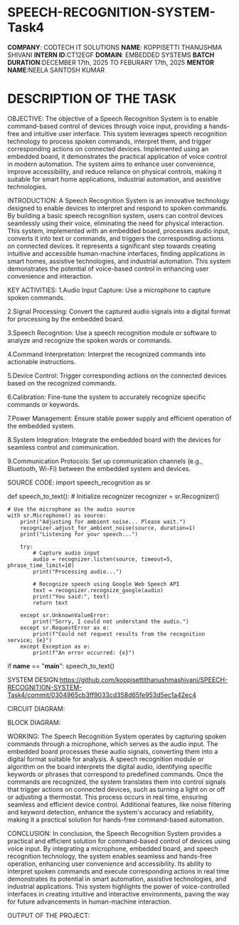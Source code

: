 # SPEECH-RECOGNITION-SYSTEM-Task4

**COMPANY**: CODTECH IT SOLUTIONS
**NAME**: KOPPISETTI THANUSHMA SHIVANI
**INTERN ID**:CT12EGF
**DOMAIN**: EMBEDDED SYSTEMS
**BATCH DURATION**:DECEMBER 17th, 2025 TO FEBURARY 17th, 2025
**MENTOR NAME**:NEELA SANTOSH KUMAR

# DESCRIPTION OF THE TASK

OBJECTIVE:
   The objective of a Speech Recognition System is to enable command-based control of devices through voice input, providing a hands-free and intuitive user interface. This system leverages speech recognition technology to process spoken commands, interpret them, and trigger corresponding actions on connected devices. Implemented using an embedded board, it demonstrates the practical application of voice control in modern automation. The system aims to enhance user convenience, improve accessibility, and reduce reliance on physical controls, making it suitable for smart home applications, industrial automation, and assistive technologies.

INTRODUCTION:
  A Speech Recognition System is an innovative technology designed to enable devices to interpret and respond to spoken commands. By building a basic speech recognition system, users can control devices seamlessly using their voice, eliminating the need for physical interaction. This system, implemented with an embedded board, processes audio input, converts it into text or commands, and triggers the corresponding actions on connected devices. It represents a significant step towards creating intuitive and accessible human-machine interfaces, finding applications in smart homes, assistive technologies, and industrial automation. This system demonstrates the potential of voice-based control in enhancing user convenience and interaction.

KEY ACTIVITIES:
1.Audio Input Capture:
Use a microphone to capture spoken commands.

2.Signal Processing:
Convert the captured audio signals into a digital format for processing by the embedded board.

3.Speech Recognition:
Use a speech recognition module or software to analyze and recognize the spoken words or commands.

4.Command Interpretation:
Interpret the recognized commands into actionable instructions.

5.Device Control:
Trigger corresponding actions on the connected devices based on the recognized commands.

6.Calibration:
Fine-tune the system to accurately recognize specific commands or keywords.

7.Power Management:
Ensure stable power supply and efficient operation of the embedded system.

8.System Integration:
Integrate the embedded board with the devices for seamless control and communication.

9.Communication Protocols:
Set up communication channels (e.g., Bluetooth, Wi-Fi) between the embedded system and devices.

SOURCE CODE:
import speech_recognition as sr

def speech_to_text():
    # Initialize recognizer
    recognizer = sr.Recognizer()

    # Use the microphone as the audio source
    with sr.Microphone() as source:
        print("Adjusting for ambient noise... Please wait.")
        recognizer.adjust_for_ambient_noise(source, duration=1)
        print("Listening for your speech...")

        try:
            # Capture audio input
            audio = recognizer.listen(source, timeout=5, phrase_time_limit=10)
            print("Processing audio...")

            # Recognize speech using Google Web Speech API
            text = recognizer.recognize_google(audio)
            print("You said:", text)
            return text

        except sr.UnknownValueError:
            print("Sorry, I could not understand the audio.")
        except sr.RequestError as e:
            print(f"Could not request results from the recognition service; {e}")
        except Exception as e:
            print(f"An error occurred: {e}")

if __name__ == "__main__":
    speech_to_text()


SYSTEM DESIGN:https://github.com/koppisettithanushmashivani/SPEECH-RECOGNITION-SYSTEM-Task4/commit/0304965cb3ff9033cd358d65fe953d5ec1a42ec4

CIRCUIT DIAGRAM:

BLOCK DIAGRAM:

 WORKING:
    The Speech Recognition System operates by capturing spoken commands through a microphone, which serves as the audio input. The embedded board processes these audio signals, converting them into a digital format suitable for analysis. A speech recognition module or algorithm on the board interprets the digital audio, identifying specific keywords or phrases that correspond to predefined commands. Once the commands are recognized, the system translates them into control signals that trigger actions on connected devices, such as turning a light on or off or adjusting a thermostat. This process occurs in real time, ensuring seamless and efficient device control. Additional features, like noise filtering and keyword detection, enhance the system's accuracy and reliability, making it a practical solution for hands-free command-based automation.

CONCLUSION:
  In conclusion, the Speech Recognition System provides a practical and efficient solution for command-based control of devices using voice input. By integrating a microphone, embedded board, and speech recognition technology, the system enables seamless and hands-free operation, enhancing user convenience and accessibility. Its ability to interpret spoken commands and execute corresponding actions in real time demonstrates its potential in smart automation, assistive technologies, and industrial applications. This system highlights the power of voice-controlled interfaces in creating intuitive and interactive environments, paving the way for future advancements in human-machine interaction.


OUTPUT OF THE PROJECT:








